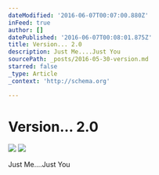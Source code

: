 ```yaml
---
dateModified: '2016-06-07T00:07:00.880Z'
inFeed: true
author: []
datePublished: '2016-06-07T00:08:01.875Z'
title: Version... 2.0
description: Just Me....Just You
sourcePath: _posts/2016-05-30-version.md
starred: false
_type: Article
_context: 'http://schema.org'

---
```

# Version... 2.0
![](https://the-grid-user-content.s3-us-west-2.amazonaws.com/c5337357-12bb-4e05-95a1-7232c42dedac.png)
![](https://the-grid-user-content.s3-us-west-2.amazonaws.com/7506a4d4-33f0-4d88-9b3c-121879d8173b.jpg)

Just Me....Just You